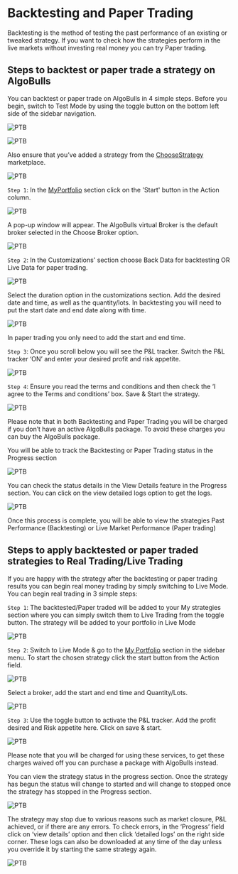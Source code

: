 # Backtesting and Paper Trading

Backtesting is the method of testing the past performance of an existing or tweaked strategy. If you want to check how the strategies perform in the live markets without investing real money you can try Paper trading. 

## Steps to backtest or paper trade a strategy on AlgoBulls

You can backtest or paper trade on AlgoBulls in 4 simple steps. Before you begin, switch to Test Mode by using the toggle button on the bottom left side of the sidebar navigation.

![PTB](imgs/ptb1.png)

![PTB](imgs/ptb2.png)

Also ensure that you’ve added a strategy from the [ChooseStrategy](choose-strategy.md) marketplace. 

![PTB](imgs/ptb3.png)

`Step 1`: In the [MyPortfolio](my-portfolio.md) section click on the 'Start' button in the Action column. 

![PTB](imgs/ptb4.png)

A pop-up window will appear. The AlgoBulls virtual Broker is the default broker selected in the Choose Broker option.

![PTB](imgs/ptb5.png)

`Step 2`: In the Customizations' section choose Back Data for backtesting OR Live Data for paper trading. 

![PTB](imgs/ptb6.png)

Select the duration option in the customizations section. Add the desired date and time, as well as the quantity/lots. In backtesting you will need to put the start date and end date along with time. 

![PTB](imgs/ptb7.png)

In paper trading you only need to add the start and end time. 

`Step 3`: Once you scroll below you will see the P&L tracker. Switch the P&L tracker ‘ON’ and enter your desired profit and risk appetite. 

![PTB](imgs/ptb8.png)

`Step 4`: Ensure you read the terms and conditions and then check the ‘I agree to the Terms and conditions’ box. Save & Start the strategy.

![PTB](imgs/ptb9.png)

Please note that in both Backtesting and Paper Trading you will be charged if you don’t have an active AlgoBulls package. To avoid these charges you can buy the AlgoBulls package. 


You will be able to track the Backtesting or Paper Trading status in the Progress section 

![PTB](imgs/ptb10.png)

You can check the status details in the View Details feature in the Progress section. You can click on the view detailed logs option to get the logs. 

![PTB](imgs/ptb11.png)

Once this process is complete, you will be able to view the strategies Past Performance (Backtesting) or Live Market Performance (Paper trading)

## Steps to apply backtested or paper traded strategies to Real Trading/Live Trading

If you are happy with the strategy after the backtesting or paper trading results you can begin real money trading by simply switching to Live Mode. You can begin real trading in 3 simple steps:  

`Step 1`: The backtested/Paper traded will be added to your My strategies section where you can simply switch them to Live Trading from the toggle button. The strategy will be added to your portfolio in Live Mode

![PTB](imgs/ptb12.png)

`Step 2`: Switch to Live Mode & go to the [My Portfolio](my-portfolio.md) section in the sidebar menu. To start the chosen strategy click the start button from the Action field.

![PTB](imgs/ptb13.png)

Select a broker, add the start and end time and Quantity/Lots. 

![PTB](imgs/ptb14.png)

`Step 3`: Use the toggle button to activate the P&L tracker. Add the profit desired and Risk appetite here. Click on save & start.  

![PTB](imgs/ptb15.png)

Please note that you will be charged for using these services, to get these charges waived off you can purchase a package with AlgoBulls instead. 

You can view the strategy status in the progress section. Once the strategy has begun the status will change to started and will change to stopped once the strategy has stopped in the Progress section. 

![PTB](imgs/ptb16.png)

The strategy may stop due to various reasons such as market closure, P&L achieved, or if there are any errors. To check errors, in the ‘Progress’ field click on ‘view details’ option and then click  ‘detailed logs’ on the right side corner. These logs can also be downloaded at any time of the day unless you override it by starting the same strategy again.

![PTB](imgs/ptb17.png)